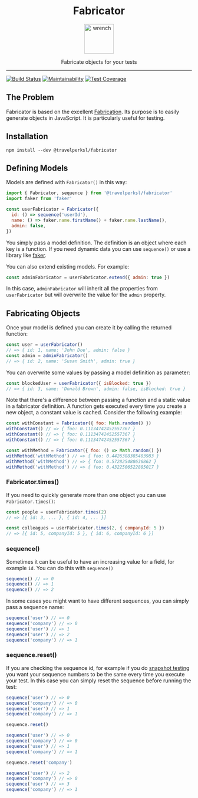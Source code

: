 <div align="center">
<h1>Fabricator</h1>

<a href="https://www.emojione.com/emoji/1f527">
<img height="80" width="80" alt="wrench" src="https://raw.githubusercontent.com/travelperk/fabricator/master/other/wrench.png" />
</a>

<p>Fabricate objects for your tests</p>
</div>
<hr />

[![Build Status](https://travis-ci.org/travelperk/fabricator.svg?branch=master)](https://travis-ci.org/travelperk/fabricator)
[![Maintainability](https://api.codeclimate.com/v1/badges/3b4b6cb754d1b30ec6e7/maintainability)](https://codeclimate.com/github/travelperk/fabricator/maintainability)
[![Test Coverage](https://api.codeclimate.com/v1/badges/3b4b6cb754d1b30ec6e7/test_coverage)](https://codeclimate.com/github/travelperk/fabricator/test_coverage)

## The Problem

Fabricator is based on the excellent
[Fabrication](https://www.fabricationgem.org/). Its purpose is to easily
generate objects in JavaScript. It is particularly useful for testing.

## Installation

`npm install --dev @travelperksl/fabricator`

## Defining Models

Models are defined with `Fabricator()` in this way:

```js
import { Fabricator, sequence } from '@travelperksl/fabricator'
import faker from 'faker'

const userFabricator = Fabricator({
  id: () => sequence('userId'),
  name: () => faker.name.firstName() + faker.name.lastName(),
  admin: false,
})
```

You simply pass a model definition. The definition is an object where each key
is a function. If you need dynamic data you can use `sequence()` or use a
library like [faker](https://www.npmjs.com/package/faker).

You can also extend existing models. For example:

```js
const adminFabricator = userFabricator.extend({ admin: true })
```

In this case, `adminFabricator` will inherit all the properties from
`userFabricator` but will overwrite the value for the `admin` property.

## Fabricating Objects

Once your model is defined you can create it by calling the returned function:

```js
const user = userFabricator()
// => { id: 1, name: 'John Doe', admin: false }
const admin = adminFabricator()
// => { id: 2, name: 'Susan Smith', admin: true }
```

You can overwrite some values by passing a model definition as parameter:

```js
const blockedUser = userFabricator({ isBlocked: true })
// => { id: 3, name: 'Donald Brown', admin: false, isBlocked: true }
```

Note that there's a difference between passing a function and a static value in
a fabricator definition. A function gets executed every time you create a new
object, a constant value is cached. Consider the following example:

```js
const withConstant = Fabricator({ foo: Math.random() })
withConstant() // => { foo: 0.11134742452557367 }
withConstant() // => { foo: 0.11134742452557367 }
withConstant() // => { foo: 0.11134742452557367 }

const withMethod = Fabricator({ foo: () => Math.random() })
withMethod('withMethod') // => { foo: 0.4426388385403983 }
withMethod('withMethod') // => { foo: 0.572825488636862 }
withMethod('withMethod') // => { foo: 0.4322506522885017 }
```

### Fabricator.times()

If you need to quickly generate more than one object you can use
`Fabricator.times()`:

```js
const people = userFabricator.times(2)
// => [{ id: 3, ... }, { id: 4, ... }]

const colleagues = userFabricator.times(2, { companyId: 5 })
// => [{ id: 5, companyId: 5 }, { id: 6, companyId: 6 }]
```

### sequence()

Sometimes it can be useful to have an increasing value for a field, for example
`id`. You can do this with `sequence()`

```js
sequence() // => 0
sequence() // => 1
sequence() // => 2
```

In some cases you might want to have different sequences, you can simply pass a
sequence name:

```js
sequence('user') // => 0
sequence('company') // => 0
sequence('user') // => 1
sequence('user') // => 2
sequence('company') // => 1
```

### sequence.reset()

If you are checking the sequence id, for example if you do
[snapshot testing](https://facebook.github.io/jest/docs/en/snapshot-testing.html)
you want your sequence numbers to be the same every time you execute your test.
In this case you can simply reset the sequence before running the test:

```js
sequence('user') // => 0
sequence('company') // => 0
sequence('user') // => 1
sequence('company') // => 1

sequence.reset()

sequence('user') // => 0
sequence('company') // => 0
sequence('user') // => 1
sequence('company') // => 1

sequence.reset('company')

sequence('user') // => 2
sequence('company') // => 0
sequence('user') // => 3
sequence('company') // => 1
```
